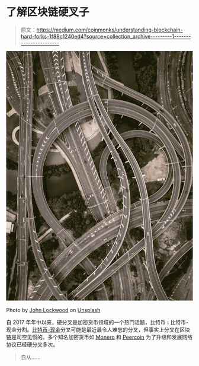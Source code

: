 # 了解区块链硬叉子

> 原文：<https://medium.com/coinmonks/understanding-blockchain-hard-forks-1f88c1240ed4?source=collection_archive---------1----------------------->

![](img/937582e23e9cc63566d0c774d05e8ecd.png)

Photo by [John Lockwood](https://unsplash.com/@justjohnl?utm_source=medium&utm_medium=referral) on [Unsplash](https://unsplash.com?utm_source=medium&utm_medium=referral)

自 2017 年年中以来，硬分叉是加密货币领域的一个热门话题，比特币 **:** 比特币-现金分割。[比特币-现金](https://www.bitcoincash.org/)分叉可能是最近最令人难忘的分叉，但事实上分叉在区块链是司空见惯的。多个知名加密货币如 [Monero](https://www.getmonero.org/) 和 [Peercoin](https://www.peercoin.net/) 为了升级和发展网络协议已经硬分叉多次。

> 自从……